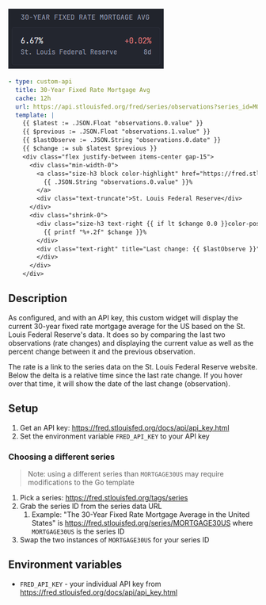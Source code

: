 ![](preview.png)

```yaml
- type: custom-api
  title: 30-Year Fixed Rate Mortgage Avg
  cache: 12h
  url: https://api.stlouisfed.org/fred/series/observations?series_id=MORTGAGE30US&api_key=${FRED_API_KEY}&file_type=json&sort_order=desc&limit=2
  template: |
    {{ $latest := .JSON.Float "observations.0.value" }}
    {{ $previous := .JSON.Float "observations.1.value" }}
    {{ $lastObserve := .JSON.String "observations.0.date" }}
    {{ $change := sub $latest $previous }}
    <div class="flex justify-between items-center gap-15">
      <div class="min-width-0">
        <a class="size-h3 block color-highlight" href="https://fred.stlouisfed.org/series/MORTGAGE30US" target="_blank" rel="noreferrer">
          {{ .JSON.String "observations.0.value" }}%
        </a>
        <div class="text-truncate">St. Louis Federal Reserve</div>
      </div>
      <div class="shrink-0">
        <div class="size-h3 text-right {{ if lt $change 0.0 }}color-positive{{ else if gt $change 0.0 }}color-negative{{ end }}">
          {{ printf "%+.2f" $change }}%
        </div>
        <div class="text-right" title="Last change: {{ $lastObserve }}" {{ $lastObserve | parseRelativeTime "DateOnly" }}>
        </div>
      </div>
    </div>
```

## Description
As configured, and with an API key, this custom widget will display the current 30-year fixed rate mortgage average for the US based on the St. Louis Federal Reserve's data.  It does so by comparing the last two observations (rate changes) and displaying the current value as well as the percent change between it and the previous observation.

The rate is a link to the series data on the St. Louis Federal Reserve website.  Below the delta is a relative time since the last rate change.  If you hover over that time, it will show the date of the last change (observation).

## Setup

1. Get an API key: https://fred.stlouisfed.org/docs/api/api_key.html
1. Set the environment variable `FRED_API_KEY` to your API key

### Choosing a different series
> Note: using a different series than `MORTGAGE30US` may require modifications to the Go template

1. Pick a series: https://fred.stlouisfed.org/tags/series
1. Grab the series ID from the series data URL
    1. Example: "The 30-Year Fixed Rate Mortgage Average in the United States" is https://fred.stlouisfed.org/series/MORTGAGE30US where `MORTGAGE30US` is the series ID
1. Swap the two instances of `MORTGAGE30US` for your series ID

## Environment variables
- `FRED_API_KEY` - your individual API key from https://fred.stlouisfed.org/docs/api/api_key.html